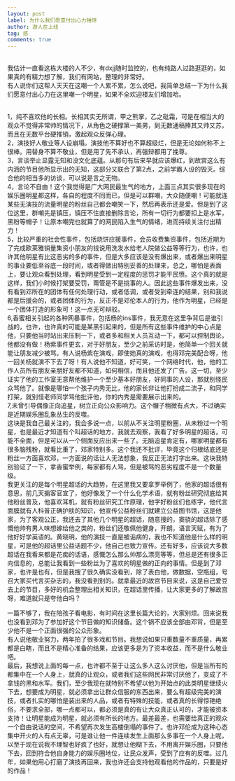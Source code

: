 ```yaml
---
layout: post
label: 为什么我们愿意付出心力锤饼
author: 游人在上线
tag: 感
comments: true
---
```


<br>我估计一直看这栋大楼的人不少，有dxjj随时监控的，也有纯路人过路逛逛的，如果真的有精力想了解，我们有网站，整理的非常好。
<br>有人说你们这帮人天天在这嘲一个人累不累，怎么说吧，我简单总结一下为什么我们愿意付出心力在这里嘲一个明星，如果不全欢迎楼友们增加哈。

<br>1，纯不喜欢他的长相。长相其实无所谓，甲之熊掌，乙之砒霜，可是在相当大的观众不觉得非常帅的情况下，从角色之硬撑第一美男，到无数通稿捧其又帅又苏，而且在无数平台硬推销，激起观众反弹心理。
<br>2，演技好人敬业等人设崩塌。演技他不算好也不算超级烂，但是无论如何称不上很棒。用替身不算不敬业，但是用了先不承认，再强辩都用了挽尊。
<br>3，言谈举止显露无知和没文化底蕴。从那句有后来早就应该爆红，到故宫这么有内涵的节目他所显示出的无知，这部分又联合了第2点，之前学霸人设的毁灭。综合他的相当多的访谈，可以说是言之无物。
<br>4，言论不自由！这个我觉得是广大网民最生气的地方，上面三点其实很多现在的娱乐圈明星都这样，各自的程度不同而已，但是可以群嘲，大众随便嘲！可能就连某些无演技的流量明星的粉丝自己都会嘲笑一下，然后再表示还是爱。但是到了这位这里，群嘲先是镇压，镇压不住直接删除言论，所有一切行为都要扣上是水军，黑粉等帽子！让原本嘲完也就算了的网民陷入生气的情绪，进而持续关注付出精力！
<br>5，比较严重的社会性事件，包括烧饼应援事件，会员收费集资事件，包括近期为了完成欧莱雅销量集资小朋友的钱说用洗发水给老人院做公益等等行为，也许，也许其他明星有比这恶劣的多的事件，但是大多应该是没有爆出来，或者爆出来明星的事业要低至谷底一段时间，或者得做出特别妥善的处理来，总之，哪怕是表面上，要让观众看到处理，看到明星受到一定程度的惩罚才能平民愤。这个真的就是这样，我们小时候打架要受罚，甭管是不是挑事的人。因此这些事件爆发出来，没有看到邓所在的团体有任何处理行动，或者低调，或者受到牵连的结果，别和我说都是后援会的，或者团体的行为，反正不是邓伦本人的行为，他作为明星，已经是一个团体打造的形象可！这一点无可辩驳。
<br>6,香蜜相关引起的各种网暴事件，包括杨的ins事件，我无意在这里争背后是谁引战的，也许，也许真的可能是某黑引起来的，但是所有这些事件维护的中心点是他，只要他当时站出来压制一下，或者多和相关人员互动一下，都可以控制舆论，他都没有做！杨紫事件更玄，对于好朋友，至少之前采访时是，他简单一个回关就能让朋友减少被骂。有人说杨紫在演戏，即使她真的演戏，也得邓完美配合呀，他一回关杨就演不下去了呀！有人说他不知道，好可笑，一个网络时代，他，他的工作人员所有朋友亲朋好友都不知道，如何相信，而且他还发了广告。这一切，至少证实了他的工作室无意帮他维护一个至少基本好朋友，好同事的人设，那就别怪民众骂他了。就像是哪怕一个孩子内秀无比，他的家长非让他打扮成二流子，和同学打架，就别怪老师同学骂他批评他，你的内秀是需要展示出来的。
<br>7,未曾引导偶像正向追星，树立正向公众影响力。这个帽子稍微有点大，不过确实是近期娱乐圈乱象丛生的反噬。
<br>这块是我自己最关注的，我会多说一点，以前从不关注明星粉圈，从未粉过一个明星，也是最近才知道有个叫超话的地方，我就去观察，我看了好多明星的超话，可能不全面，但是可以从一个侧面反应出来一些了。无脑追星肯定有，哪家明星都有很多脑残粉，就看比重了，邓家特别多。这个我还不批评，毕竟这个归根结底还是粉丝一方面喜欢邓，一方面说的话让人无法想象，我反正无法打字出来。这块我特别验证了一下，拿香蜜举例，每家都有人骂，但是被骂的恶劣程度不是一个数量级。
<br>我更关注的是每个明星超话的大趋势，在这里我又要拿罗举例了，他家的超话很有意思，前几天掮客官宣了，他好像发了一个什么化学术语，就有粉丝研究彻底给其他粉丝普及，他喜欢耳机，就有粉丝研究工作原理，他字好粉丝们也练字，他代言面膜就有人科普正确护肤的知识，他宣传公益粉丝们就建立公益图书馆，这是他家，为了客观公正，我还去了其他几个明星的超话，随意搜的，窦骁的超话除了感慨他帅有男人味想嫁给他之类的，粉丝们还敬佩他健身，开朗，语言天赋，有为了他好好学英语的。黄晓明，他的演技一直是被诟病的，我也不知道他是什么样的明星，可是他的超话里公益话题不少，他自己也致力宣传。还有好多，应该说大多数超话在我看来都是花痴的话语，感慨怎么那么帅那么漂亮等等，但总是还有很多正向信息的，总能让我看到一些粉丝为了喜欢的明星做的正向的事情。但是到了邓家，也许是也有，但是我搜了很久确实没看到，除了表白他，做数据，空瓶组，号召大家买代言买杂志的，我没看到别的。就拿最近的故宫节目来说，这是自己爱豆去上的节目，多好的机会整理出相关知识，在超话里传播，让大家更多的了解故宫呀，难道就只是夸他白吗？

一篇不够了，我在陪孩子看电影，有时间在这里长篇大论的，大家别烦。回来说我也没看到邓为了参加好这个节目做的知识储备。这个锅不应该全部由邓背，但是至少他不是一个正面很强的公众形象。
<br>有人说他敬业努力，两年拍了很多戏和节目。我想说如果只重数量不重质量，再累都是白瞎，而且不是精心准备的结果，应该更多是为了资本收益，而不是什么敬业吧。
<br>最后，我想说上面的每一点，也许都不至于让这么多人这么讨厌他，但是当所有的都集中在一个人身上，就真的让观众，或者我们这些网民非常讨厌他了，变成了不拿钱的黑和水军。我们，至少我现在就特别不希望以他为开始点的此类明星继续火下去，想要成为明星，就必须拿出让群众信服的东西出来，要么有超级完美的演技，或者扎实的哪怕是装出来的人品，或者有特殊的技能，或者真的长得惊艳绝俗，不要求全部，哪一点都可以，都必须是真的有让大众真正认可的，才能被资本支持！让明星能成为明星，就必须有所长的地方。最差最差，也需要给真正的观众一个自由说话的空间，不希望再次发生高楼倒塌的事件了。也许邓伦成为这种心态集中开火的人有点无辜，可是谁让他一件连续发生上面那么多事在一个人身上呢，以至于现在说我不理智也好疯了也好，就想让他糊下去，不用离开娱乐圈，只要他下去，回到符合他自身能力的娱乐圈地位，让民众发声，受到了应有的反噬。过几年，如果他用心打磨了演技再回来，我也许还会支持他观看他的作品的，只要是好的作品！

